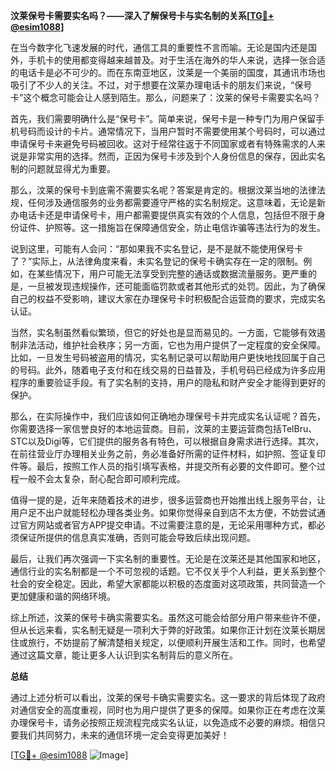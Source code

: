 **汶莱保号卡需要实名吗？——深入了解保号卡与实名制的关系[[TG💪+ @esim1088](https://t.me/s/esim1088)]**

在当今数字化飞速发展的时代，通信工具的重要性不言而喻。无论是国内还是国外，手机卡的使用都变得越来越普及。对于生活在海外的华人来说，选择一张合适的电话卡是必不可少的。而在东南亚地区，汶莱是一个美丽的国度，其通讯市场也吸引了不少人的关注。不过，对于想要在汶莱办理电话卡的朋友们来说，“保号卡”这个概念可能会让人感到陌生。那么，问题来了：汶莱的保号卡需要实名吗？

首先，我们需要明确什么是“保号卡”。简单来说，保号卡是一种专门为用户保留手机号码而设计的卡片。通常情况下，当用户暂时不需要使用某个号码时，可以通过申请保号卡来避免号码被回收。这对于经常往返于不同国家或者有特殊需求的人来说是非常实用的选择。然而，正因为保号卡涉及到个人身份信息的保存，因此实名制的问题就显得尤为重要。

那么，汶莱的保号卡到底需不需要实名呢？答案是肯定的。根据汶莱当地的法律法规，任何涉及通信服务的业务都需要遵守严格的实名制规定。这意味着，无论是新办电话卡还是申请保号卡，用户都需要提供真实有效的个人信息，包括但不限于身份证件、护照等。这一措施旨在保障通信安全，防止电信诈骗等违法行为的发生。

说到这里，可能有人会问：“那如果我不实名登记，是不是就不能使用保号卡了？”实际上，从法律角度来看，未实名登记的保号卡确实存在一定的限制。例如，在某些情况下，用户可能无法享受到完整的通话或数据流量服务。更严重的是，一旦被发现违规操作，还可能面临罚款或者其他形式的处罚。因此，为了确保自己的权益不受影响，建议大家在办理保号卡时积极配合运营商的要求，完成实名认证。

当然，实名制虽然看似繁琐，但它的好处也是显而易见的。一方面，它能够有效遏制非法活动，维护社会秩序；另一方面，它也为用户提供了一定程度的安全保障。比如，一旦发生号码被盗用的情况，实名制记录可以帮助用户更快地找回属于自己的号码。此外，随着电子支付和在线交易的日益普及，手机号码已经成为许多应用程序的重要验证手段。有了实名制的支持，用户的隐私和财产安全才能得到更好的保护。

那么，在实际操作中，我们应该如何正确地办理保号卡并完成实名认证呢？首先，你需要选择一家信誉良好的本地运营商。目前，汶莱的主要运营商包括TelBru、STC以及Digi等，它们提供的服务各有特色，可以根据自身需求进行选择。其次，在前往营业厅办理相关业务之前，务必准备好所需的证件材料，如护照、签证复印件等。最后，按照工作人员的指引填写表格，并提交所有必要的文件即可。整个过程一般不会太复杂，耐心配合即可顺利完成。

值得一提的是，近年来随着技术的进步，很多运营商也开始推出线上服务平台，让用户足不出户就能轻松办理各类业务。如果你觉得亲自到店不太方便，不妨尝试通过官方网站或者官方APP提交申请。不过需要注意的是，无论采用哪种方式，都必须保证所提供的信息真实准确，否则可能会导致后续出现问题。

最后，让我们再次强调一下实名制的重要性。无论是在汶莱还是其他国家和地区，通信行业的实名制都是一个不可忽视的话题。它不仅关乎个人利益，更关系到整个社会的安全稳定。因此，希望大家都能以积极的态度面对这项政策，共同营造一个更加健康和谐的网络环境。

综上所述，汶莱的保号卡确实需要实名。虽然这可能会给部分用户带来些许不便，但从长远来看，实名制无疑是一项利大于弊的好政策。如果你正计划在汶莱长期居住或旅行，不妨提前了解清楚相关规定，以便顺利开展生活和工作。同时，也希望通过这篇文章，能让更多人认识到实名制背后的意义所在。

**总结**

通过上述分析可以看出，汶莱的保号卡确实需要实名。这一要求的背后体现了政府对通信安全的高度重视，同时也为用户提供了更多的保障。如果你正在考虑在汶莱办理保号卡，请务必按照正规流程完成实名认证，以免造成不必要的麻烦。相信只要我们共同努力，未来的通信环境一定会变得更加美好！

[[TG💪+ @esim1088](https://t.me/s/esim1088) ![Image](https://i.postimg.cc/4NQfJmqS/Snipaste-2025-05-13-00-14-12.png)]